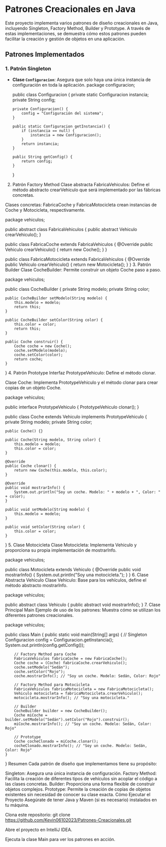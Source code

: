# Patrones Creacionales en Java

Este proyecto implementa varios patrones de diseño creacionales en Java, incluyendo Singleton, Factory Method, Builder y Prototype. A través de estas implementaciones, se demuestra cómo estos patrones pueden facilitar la creación y gestión de objetos en una aplicación.

## Patrones Implementados

### 1. Patrón Singleton
- **Clase `Configuracion`**: Asegura que solo haya una única instancia de configuración en toda la aplicación.
  package configuracion;

  public class Configuracion {
      private static Configuracion instancia;
      private String config;

      private Configuracion() {
          config = "Configuración del sistema";
      }

      public static Configuracion getInstancia() {
          if (instancia == null) {
              instancia = new Configuracion();
          }
          return instancia;
      }

      public String getConfig() {
          return config;
      }
  }
2. Patrón Factory Method
Clase abstracta FabricaVehiculos: Define el método abstracto crearVehiculo que será implementado por las fábricas concretas.

Clases concretas: FabricaCoche y FabricaMotocicleta crean instancias de Coche y Motocicleta, respectivamente.

package vehiculos;

public abstract class FabricaVehiculos {
    public abstract Vehiculo crearVehiculo();
}

public class FabricaCoche extends FabricaVehiculos {
    @Override
    public Vehiculo crearVehiculo() {
        return new Coche();
    }
}

public class FabricaMotocicleta extends FabricaVehiculos {
    @Override
    public Vehiculo crearVehiculo() {
        return new Motocicleta();
    }
}
3. Patrón Builder
Clase CocheBuilder: Permite construir un objeto Coche paso a paso.

package vehiculos;

public class CocheBuilder {
    private String modelo;
    private String color;

    public CocheBuilder setModelo(String modelo) {
        this.modelo = modelo;
        return this;
    }

    public CocheBuilder setColor(String color) {
        this.color = color;
        return this;
    }

    public Coche construir() {
        Coche coche = new Coche();
        coche.setModelo(modelo);
        coche.setColor(color);
        return coche;
    }
}
4. Patrón Prototype
Interfaz PrototypeVehiculo: Define el método clonar.

Clase Coche: Implementa PrototypeVehiculo y el método clonar para crear copias de un objeto Coche.

package vehiculos;

public interface PrototypeVehiculo {
    PrototypeVehiculo clonar();
}

public class Coche extends Vehiculo implements PrototypeVehiculo {
    private String modelo;
    private String color;

    public Coche() {}

    public Coche(String modelo, String color) {
        this.modelo = modelo;
        this.color = color;
    }

    @Override
    public Coche clonar() {
        return new Coche(this.modelo, this.color);
    }

    @Override
    public void mostrarInfo() {
        System.out.println("Soy un coche. Modelo: " + modelo + ", Color: " + color);
    }

    public void setModelo(String modelo) {
        this.modelo = modelo;
    }

    public void setColor(String color) {
        this.color = color;
    }
}
5. Clase Motocicleta
Clase Motocicleta: Implementa Vehiculo y proporciona su propia implementación de mostrarInfo.

package vehiculos;

public class Motocicleta extends Vehiculo {
    @Override
    public void mostrarInfo() {
        System.out.println("Soy una motocicleta.");
    }
}
6. Clase Abstracta Vehiculo
Clase Vehiculo: Base para los vehículos, define el método abstracto mostrarInfo.

package vehiculos;

public abstract class Vehiculo {
    public abstract void mostrarInfo();
}
7. Clase Principal Main
Ejemplo de uso de los patrones: Muestra cómo se utilizan los diferentes patrones creacionales.

package vehiculos;

public class Main {
    public static void main(String[] args) {
        // Singleton
        Configuracion config = Configuracion.getInstancia();
        System.out.println(config.getConfig());

        // Factory Method para Coche
        FabricaVehiculos fabricaCoche = new FabricaCoche();
        Coche coche = (Coche) fabricaCoche.crearVehiculo();
        coche.setModelo("Sedán");
        coche.setColor("Rojo");
        coche.mostrarInfo(); // "Soy un coche. Modelo: Sedán, Color: Rojo"

        // Factory Method para Motocicleta
        FabricaVehiculos fabricaMotocicleta = new FabricaMotocicleta();
        Vehiculo motocicleta = fabricaMotocicleta.crearVehiculo();
        motocicleta.mostrarInfo(); // "Soy una motocicleta."

        // Builder
        CocheBuilder builder = new CocheBuilder();
        Coche miCoche = builder.setModelo("Sedán").setColor("Rojo").construir();
        miCoche.mostrarInfo(); // "Soy un coche. Modelo: Sedán, Color: Rojo"

        // Prototype
        Coche cocheClonado = miCoche.clonar();
        cocheClonado.mostrarInfo(); // "Soy un coche. Modelo: Sedán, Color: Rojo"
    }
}
Resumen
Cada patrón de diseño que implementamos tiene su propósito:

Singleton: Asegura una única instancia de configuración.
Factory Method: Facilita la creación de diferentes tipos de vehículos sin acoplar el código a las clases concretas.
Builder: Proporciona una forma flexible de construir objetos complejos.
Prototype: Permite la creación de copias de objetos existentes sin necesidad de conocer su clase exacta.
Cómo Ejecutar el Proyecto
Asegúrate de tener Java y Maven (si es necesario) instalados en tu máquina.

Clona este repositorio:
git clone https://github.com/Kevin06102023/Patrones-Creacionales.git

Abre el proyecto en IntelliJ IDEA.

Ejecuta la clase Main para ver los patrones en acción.
